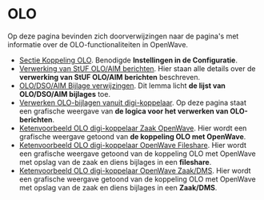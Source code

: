 # OLO

Op deze pagina bevinden zich doorverwijzingen naar de pagina's met informatie over de OLO-functionaliteiten in OpenWave.

* [Sectie Koppeling OLO](/docs/instellen_inrichten/configuratie/sectie_koppeling_olo.md). Benodigde **Instellingen in de Configuratie**.
* [Verwerking van StUF OLO/AIM berichten](/docs/probleemoplossing/programmablokken/olo_verwerking.md). Hier staan alle details over de **verwerking van StUF OLO/AIM berichten** beschreven.
* [OLO/DSO/AIM Bijlage verwijzingen](/docs/probleemoplossing/module_overstijgende_schermen/olo-aim_bijlage_verwijzingen.md). Dit lemma licht **de lijst van OLO/DSO/AIM bijlages** toe.
* [Verwerken OLO-bijlagen vanuit digi-koppelaar](/docs/probleemoplossing/programmablokken/upload_vanuit_automatisch_proces.md). Op deze pagina staat een grafische weergave van **de logica voor het verwerken van OLO-berichten**.
* [Ketenvoorbeeld OLO digi-koppelaar Zaak OpenWave](/docs/probleemoplossing/programmablokken/olo_verwerking/ketenvoorbeeld_olo_digikoppelaar_zaak_openwave.md). Hier wordt een grafische weergave getoond van **de koppeling OLO met OpenWave**.
* [Ketenvoorbeeld OLO digi-koppelaar OpenWave Fileshare](/docs/probleemoplossing/programmablokken/olo_verwerking/ketenvoorbeeld_olo_digikoppelaar_openwave_fileshare.md). Hier wordt een grafische weergave getoond van de koppeling OLO met OpenWave met opslag van de zaak en diens bijlages in een **fileshare**.
* [Ketenvoorbeeld OLO digi-koppelaar OpenWave Zaak/DMS](/docs/probleemoplossing/programmablokken/olo_verwerking/ketenvoorbeeld_olo_digikoppelaar_openwave_zaak_dms.md). Hier wordt een grafische weergave getoond van de koppeling OLO met OpenWave met opslag van de zaak en diens bijlages in een **Zaak/DMS**.
